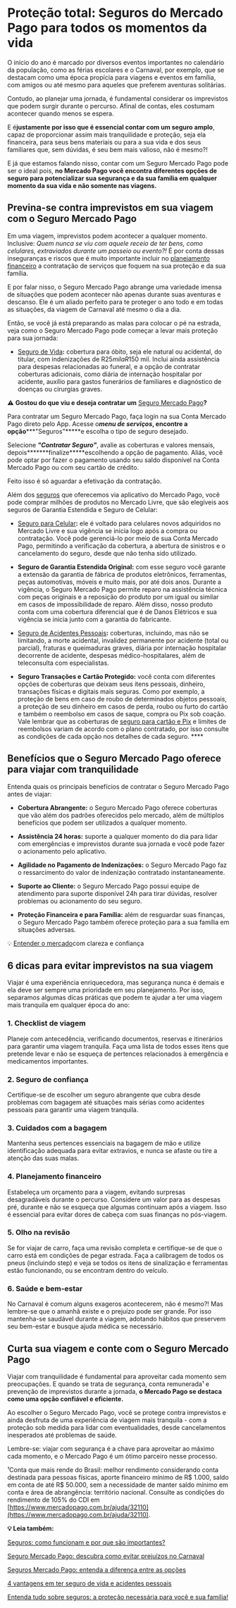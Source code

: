 # Proteção total: Seguros do Mercado Pago para todos os momentos da vida

O início do ano é marcado por diversos eventos importantes no calendário da população, como as férias escolares e o Carnaval, por exemplo, que se destacam como uma época propícia para viagens e eventos em família, com amigos ou até mesmo para aqueles que preferem aventuras solitárias.

Contudo, ao planejar uma jornada, é fundamental considerar os imprevistos que podem surgir durante o percurso. Afinal de contas, eles costumam acontecer quando menos se espera.

E é**justamente por isso que é essencial contar com um seguro amplo**, capaz de proporcionar assim mais tranquilidade e proteção, seja ela financeira, para seus bens materiais ou para a sua vida e dos seus familiares que, sem dúvidas, é seu bem mais valioso, não é mesmo?!

E já que estamos falando nisso, contar com um Seguro Mercado Pago pode ser o ideal pois, **no Mercado Pago você encontra diferentes opções de seguro para potencializar sua segurança e da sua família em qualquer momento da sua vida e não somente nas viagens.**

## **Previna-se contra imprevistos em sua viagem com o Seguro Mercado Pago**

Em uma viagem, imprevistos podem acontecer a qualquer momento. Inclusive: *Quem nunca se viu com aquele receio de ter bens, como celulares, extraviados durante um passeio ou evento?!* É por conta dessas inseguranças e riscos que é muito importante incluir no [planejamento financeiro](https://meubolso.mercadopago.com.br/seguros-no-planejamento-financeiro) a contratação de serviços que foquem na sua proteção e da sua família.

E por falar nisso, o Seguro Mercado Pago abrange uma variedade imensa de situações que podem acontecer não apenas durante suas aventuras e descanso. Ele é um aliado perfeito para te proteger o ano todo e em todas as situações, da viagem de Carnaval até mesmo o dia a dia.

Então, se você já está preparando as malas para colocar o pé na estrada, veja como o Seguro Mercado Pago pode começar a levar mais proteção para sua jornada:

- [Seguro de Vida](https://meubolso.mercadopago.com.br/seguro-de-vida-mercado-pago)**:** cobertura para óbito, seja ele natural ou acidental, do titular, com indenizações de R$25 mil a R$150 mil. Inclui ainda assistência para despesas relacionadas ao funeral, e a opção de contratar coberturas adicionais, como diária de internação hospitalar por acidente, auxílio para gastos funerários de familiares e diagnóstico de doenças ou cirurgias graves. 

⚠️ **Gostou do que viu e deseja contratar um** [Seguro Mercado Pago](https://meubolso.mercadopago.com.br/contratar-seguro-mercado-pago)**?**

Para contratar um Seguro Mercado Pago, faça login na sua Conta Mercado Pago direto pelo App. Acesse o*******menu de serviços***, encontre a opção*******"Seguros"*****e escolha o tipo de seguro desejado.

Selecione ***"Contratar Seguro"***, avalie as coberturas e valores mensais, depois*******finalize*****escolhendo a opção de pagamento. Aliás, você pode optar por fazer o pagamento usando seu saldo disponível na Conta Mercado Pago ou com seu cartão de crédito.

Feito isso é só aguardar a efetivação da contratação.

Além dos [seguros](https://meubolso.mercadopago.com.br/vantagens-seguros-mercado-pago) que oferecemos via aplicativo do Mercado Pago, você pode comprar milhões de produtos no Mercado Livre, que são elegíveis aos seguros de Garantia Estendida e Seguro de Celular:

- [Seguro para Celular](https://meubolso.mercadopago.com.br/como-funciona-o-seguro-para-celular-na-conta-mercado-pago)**:** ele é voltado para celulares novos adquiridos no Mercado Livre e sua vigência se inicia logo após a compra ou contratação. Você pode gerenciá-lo por meio de sua Conta Mercado Pago, permitindo a verificação da cobertura, a abertura de sinistros e o cancelamento do seguro, desde que não tenha sido utilizado.

- **Seguro de Garantia Estendida Original:** com esse seguro você garante a extensão da garantia de fábrica de produtos eletrônicos, ferramentas, peças automotivas, móveis e muito mais, por até dois anos. Durante a vigência, o Seguro Mercado Pago permite reparo na assistência técnica com peças originais e a reposição do produto por um igual ou similar em casos de impossibilidade de reparo. Além disso, nosso produto conta com uma cobertura diferencial que é de Danos Elétricos e sua vigência se inicia junto com a garantia do fabricante.

- [Seguro de Acidentes Pessoais](https://meubolso.mercadopago.com.br/seguro-de-acidentes-pessoais-mercado-pago)**:** coberturas, incluindo, mas não se limitando, a morte acidental, invalidez permanente por acidente (total ou parcial), fraturas e queimaduras graves, diária por internação hospitalar decorrente de acidente, despesas médico-hospitalares, além de teleconsulta com especialistas.

- **Seguro Transações e Cartão Protegido:** você conta com diferentes opções de coberturas que deixam seus ítens pessoais, dinheiro, transações físicas e digitais mais seguras. Como por exemplo, a proteção de bens em caso de roubo de determinados objetos pessoais, a proteção de seu dinheiro em casos de perda, roubo ou furto do cartão e também o reembolso em casos de saque, compra ou Pix sob coação. Vale lembrar que as coberturas de [seguro para cartão e Pix](https://meubolso.mercadopago.com.br/seguro-cartao-pix-mercado-pago) e limites de reembolsos variam de acordo com o plano contratado, por isso consulte as condições de cada opção nos detalhes de cada seguro. **** 

## **Benefícios que o Seguro Mercado Pago oferece para viajar com tranquilidade**

Entenda quais os principais benefícios de contratar o Seguro Mercado Pago antes de viajar:

- **Cobertura Abrangente:** o Seguro Mercado Pago oferece coberturas que vão além dos padrões oferecidos pelo mercado, além de múltiplos benefícios que podem ser utilizados a qualquer momento.

- **Assistência 24 horas:** suporte a qualquer momento do dia para lidar com emergências e imprevistos durante sua jornada e você pode fazer o acionamento pelo aplicativo.

- **Agilidade no Pagamento de Indenizações:** o Seguro Mercado Pago faz o ressarcimento do valor de indenização contratado instantaneamente.

- **Suporte ao Cliente:** o Seguro Mercado Pago possui equipe de atendimento para suporte disponível 24h para tirar dúvidas, resolver problemas ou acionamento do seu seguro.

- **Proteção Financeira e para Família:** além de resguardar suas finanças, o Seguro Mercado Pago também oferece proteção para a sua família em situações adversas.

💡 [Entender o mercado](https://meubolso.mercadopago.com.br/guia-para-entender-o-mercado)com clareza e confiança

## **6 dicas para evitar imprevistos na sua viagem**

Viajar é uma experiência enriquecedora, mas segurança nunca é demais e ela deve ser sempre uma prioridade em seu planejamento. Por isso, separamos algumas dicas práticas que podem te ajudar a ter uma viagem mais tranquila em qualquer época do ano:

### **1. Checklist de viagem**

Planeje com antecedência, verificando documentos, reservas e itinerários para garantir uma viagem tranquila. Faça uma lista de todos esses itens que pretende levar e não se esqueça de pertences relacionados à emergência e medicamentos importantes.

### **2. Seguro de confiança**

Certifique-se de escolher um seguro abrangente que cubra desde problemas com bagagem até situações mais sérias como acidentes pessoais para garantir uma viagem tranquila.

### **3. Cuidados com a bagagem**

Mantenha seus pertences essenciais na bagagem de mão e utilize identificação adequada para evitar extravios, e nunca se afaste ou tire a atenção das suas malas.

### **4. Planejamento financeiro**

Estabeleça um orçamento para a viagem, evitando surpresas desagradáveis durante o percurso. Considere um valor para as despesas pré, durante e não se esqueça que algumas continuam após a viagem. Isso é essencial para evitar dores de cabeça com suas finanças no pós-viagem.

### **5. Olho na revisão**

Se for viajar de carro, faça uma revisão completa e certifique-se de que o carro está em condições de pegar estrada. Faça a calibragem de todos os pneus (incluindo step) e veja se todos os itens de sinalização e ferramentas estão funcionando, ou se encontram dentro do veículo.

### **6. Saúde e bem-estar**

No Carnaval é comum alguns exageros acontecerem, não é mesmo?! Mas lembre-se que o amanhã existe e o prejuízo pode ser grande. Por isso mantenha-se saudável durante a viagem, adotando hábitos que preservem seu bem-estar e busque ajuda médica se necessário.

## **Curta sua viagem e conte com o Seguro Mercado Pago**

Viajar com tranquilidade é fundamental para aproveitar cada momento sem preocupações. E quando se trata de segurança, conta remunerada¹ e prevenção de imprevistos durante a jornada, **o Mercado Pago se destaca como uma opção confiável e eficiente.**

Ao escolher o Seguro Mercado Pago, você se protege contra imprevistos e ainda desfruta de uma experiência de viagem mais tranquila - com a proteção sob medida para lidar com eventualidades, desde cancelamentos inesperados até problemas de saúde.

Lembre-se: viajar com segurança é a chave para aproveitar ao máximo cada momento, e o Mercado Pago é um ótimo parceiro nesse processo.

¹Conta que mais rende do Brasil: melhor rendimento considerando conta destinada para pessoas físicas, aporte financeiro mínimo de R$ 1.000, saldo em conta de até R$ 50.000, sem a necessidade de manter saldo mínimo em conta e área de abrangência: território nacional. Consulte as condições do rendimento de 105% do CDI em [https://www.mercadopago.com.br/ajuda/32110](https://www.mercadopago.com.br/ajuda/32110).

**💡 Leia também:**

[Seguros: como funcionam e por que são importantes?](https://meubolso.mercadopago.com.br/guia-pratico-sobre-seguros)

[Seguro Mercado Pago: descubra como evitar prejuízos no Carnaval](https://meubolso.mercadopago.com.br/seguro-mercado-pago-no-carnaval)

[Seguros Mercado Pago: entenda a diferença entre as opções](https://meubolso.mercadopago.com.br/seguros-mercado-pago)

[4 vantagens em ter seguro de vida e acidentes pessoais](https://meubolso.mercadopago.com.br/vantagens-em-ter-seguro-de-vida-e-acidentes-pessoais)

[Entenda tudo sobre seguros: a proteção necessária para você e sua família!](https://meubolso.mercadopago.com.br/ebook-seguros)